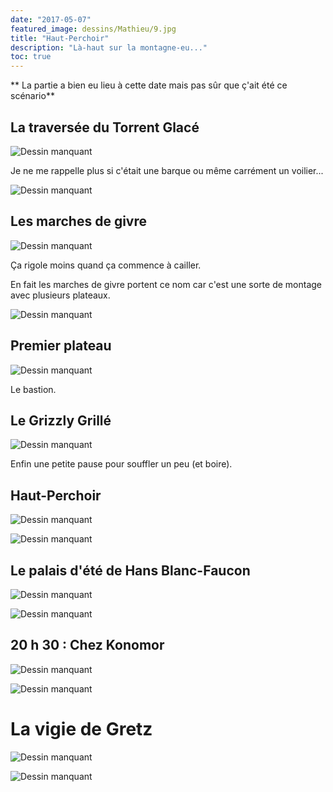 ```yaml
---
date: "2017-05-07"
featured_image: dessins/Mathieu/9.jpg
title: "Haut-Perchoir"
description: "Là-haut sur la montagne-eu..."
toc: true
---
```


** La partie a bien eu lieu à cette date mais pas sûr que ç'ait été ce scénario**

## La traversée du Torrent Glacé

![Dessin manquant](dessins/Mathieu/1.jpg "La traversée du Torrent Glacé")

Je ne me rappelle plus si c'était une barque ou même carrément un voilier...

![Dessin manquant](dessins/Chacha/17-1.jpg)

## Les marches de givre

![Dessin manquant](dessins/Mathieu/2.jpg)

Ça rigole moins quand ça commence à cailler.

En fait les marches de givre portent ce nom car c'est une sorte de montage avec plusieurs plateaux.

![Dessin manquant](dessins/Chacha/17-2.jpg)

## Premier plateau

![Dessin manquant](dessins/Mathieu/3.esquisse.jpg)

Le bastion.

## Le Grizzly Grillé

![Dessin manquant](dessins/Mathieu/4.jpg)

Enfin une petite pause pour souffler un peu (et boire).

## Haut-Perchoir

![Dessin manquant](dessins/Mathieu/5.jpg)

![Dessin manquant](dessins/Mathieu/6.jpg)

## Le palais d'été de Hans Blanc-Faucon

![Dessin manquant](dessins/Mathieu/7.esquisse.jpg)

![Dessin manquant](dessins/Mathieu/8.esquisse.jpg)

## 20 h 30 : Chez Konomor

![Dessin manquant](dessins/Mathieu/9.jpg)

![Dessin manquant](dessins/Mathieu/10.esquisse.jpg)

# La vigie de Gretz

![Dessin manquant](dessins/Mathieu/11.jpg)

![Dessin manquant](dessins/Mathieu/12.jpg)
